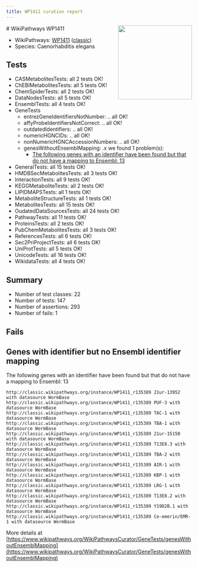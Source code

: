 ```yaml
---
title: WP1411 curation report
---
```


<img style="float: right; width: 200px" src="https://upload.wikimedia.org/wikipedia/commons/thumb/8/83/Wplogo_with_text_500.png/640px-Wplogo_with_text_500.png" />
# WikiPathways WP1411

* WikiPathways: [WP1411](https://wikipathways.org/pathways/WP1411) ([classic](https://classic.wikipathways.org/instance/WP1411))
* Species: Caenorhabditis elegans
## Tests
* CASMetabolitesTests: all 2 tests OK!
* ChEBIMetabolitesTests: all 5 tests OK!
* ChemSpiderTests: all 2 tests OK!
* DataNodesTests: all 5 tests OK!
* EnsemblTests: all 4 tests OK!
* GeneTests
    * entrezGeneIdentifiersNotNumber: .. all OK!
    * affyProbeIdentifiersNotCorrect: .. all OK!
    * outdatedIdentifiers: .. all OK!
    * numericHGNCIDs: .. all OK!
    * nonNumericHGNCAccessionNumbers: .. all OK!
    * genesWithoutEnsemblMapping: .x we found 1 problem(s):
        * [The following genes with an identifier have been found but that do not have a mapping to Ensembl: 13](#c4e54310)
* GeneralTests: all 15 tests OK!
* HMDBSecMetabolitesTests: all 3 tests OK!
* InteractionTests: all 9 tests OK!
* KEGGMetaboliteTests: all 2 tests OK!
* LIPIDMAPSTests: all 1 tests OK!
* MetaboliteStructureTests: all 1 tests OK!
* MetabolitesTests: all 15 tests OK!
* OudatedDataSourcesTests: all 24 tests OK!
* PathwayTests: all 11 tests OK!
* ProteinsTests: all 2 tests OK!
* PubChemMetabolitesTests: all 3 tests OK!
* ReferencesTests: all 6 tests OK!
* Sec2PriProjectTests: all 6 tests OK!
* UniProtTests: all 5 tests OK!
* UnicodeTests: all 16 tests OK!
* WikidataTests: all 4 tests OK!


## Summary

* Number of test classes: 22
* Number of tests: 147
* Number of assertions: 293
* Number of fails: 1

## Fails

<a name="c4e54310" />

## Genes with identifier but no Ensembl identifier mapping

The following genes with an identifier have been found but that do not have a mapping to Ensembl: 13
```
http://classic.wikipathways.org/instance/WP1411_r135389 21ur-13952 with datasource WormBase
http://classic.wikipathways.org/instance/WP1411_r135389 PUF-3 with datasource WormBase
http://classic.wikipathways.org/instance/WP1411_r135389 TAC-1 with datasource WormBase
http://classic.wikipathways.org/instance/WP1411_r135389 TBA-1 with datasource WormBase
http://classic.wikipathways.org/instance/WP1411_r135389 21ur-15150 with datasource WormBase
http://classic.wikipathways.org/instance/WP1411_r135389 T13E8.3 with datasource WormBase
http://classic.wikipathways.org/instance/WP1411_r135389 TBA-2 with datasource WormBase
http://classic.wikipathways.org/instance/WP1411_r135389 AIR-1 with datasource WormBase
http://classic.wikipathways.org/instance/WP1411_r135389 KBP-1 with datasource WormBase
http://classic.wikipathways.org/instance/WP1411_r135389 LRG-1 with datasource WormBase
http://classic.wikipathways.org/instance/WP1411_r135389 T13E8.2 with datasource WormBase
http://classic.wikipathways.org/instance/WP1411_r135389 Y19D2B.1 with datasource WormBase
http://classic.wikipathways.org/instance/WP1411_r135389 Ce-emerin/EMR-1 with datasource WormBase
```

More details at [https://www.wikipathways.org/WikiPathwaysCurator/GeneTests/genesWithoutEnsemblMapping](https://www.wikipathways.org/WikiPathwaysCurator/GeneTests/genesWithoutEnsemblMapping)

